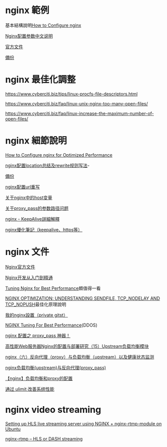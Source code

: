 # nginx 範例

基本結構說明[How to Configure nginx](https://www.linode.com/docs/web-servers/nginx/how-to-configure-nginx/)

[Nginx配置参数中文说明](http://wangying.sinaapp.com/archives/931)

[官方文件](http://www.nginx.cn/doc/)

[備份](https://www.evernote.com/shard/s54/sh/94dcad4b-3586-4fed-b964-2e1a491ded42/943f819fd8ec437ffcdbdec1a96c4f47)

# nginx 最佳化調整

https://www.cyberciti.biz/tips/linux-procfs-file-descriptors.html

https://www.cyberciti.biz/faq/linux-unix-nginx-too-many-open-files/

https://www.cyberciti.biz/faq/linux-increase-the-maximum-number-of-open-files/


# nginx 細節說明

[How to Configure nginx for Optimized Performance](https://www.linode.com/docs/web-servers/nginx/configure-nginx-for-optimized-performance)

[nginx配置location总结及rewrite规则写法](http://seanlook.com/2015/05/17/nginx-location-rewrite/)-

[備份](https://www.evernote.com/shard/s54/sh/dd230107-6094-41f5-871e-e140b81e3f8c/ebd801cedefa6121ae22882dd484d74b)

[nginx配置url重写](https://xuexb.com/post/nginx-url-rewrite.html)

[关于nginx中的host变量](https://rocfang.gitbooks.io/dev-notes/content/guan_yu_nginx_zhong_de_host_bian_liang.html)

[关于proxy_pass的参数路径问题](https://rocfang.gitbooks.io/dev-notes/content/guan_yu_proxy_pass_de_can_shu_lu_jing_wen_ti.html)


[nginx - KeepAlive詳細解釋](https://read01.com/zh-tw/yjNP7B.html#.Wg-Da7D1XOQ)

[nginx優化筆記（keepalive、https等）](http://www.itread01.com/content/1509519844.html)

# nginx 文件

[Nginx官方文件](http://nginx.org/cn/docs/)

[Nginx开发从入门到精通](http://tengine.taobao.org/book/index.html)


[Tuning Nginx for Best Performance](http://dak1n1.com/blog/12-nginx-performance-tuning/)頗值得一看

[NGINX OPTIMIZATION: UNDERSTANDING SENDFILE, TCP_NODELAY AND TCP_NOPUSH](https://t37.net/nginx-optimization-understanding-sendfile-tcp_nodelay-and-tcp_nopush.html)最佳化原理說明

[我的nginx設置（private gitst）](https://gist.github.com/HFYEH/914827ce9c31710b5853fa322b7bc08c)

[NGINX Tuning For Best Performance](https://github.com/denji/nginx-tuning)(DDOS)

[nginx 配置之 proxy_pass 神器！](https://www.web-tinker.com/article/21202.html)

[高性能Web服务器Nginx的配置与部署研究（15）Upstream负载均衡模块](http://blog.csdn.net/poechant/article/details/7256184)

[nginx（六）反向代理（proxy）与负载均衡（upstream）以及健康状态监测](http://tz666.blog.51cto.com/10990100/1750087)

[nginx负载均衡(upstream)与反向代理(proxy_pass)](http://nilread.applinzi.com/?p=108)

[【nginx】负载均衡和proxy的配置](http://www.cnblogs.com/chenpingzhao/p/4991591.html)

[通过 ulimit 改善系统性能](https://www.ibm.com/developerworks/cn/linux/l-cn-ulimit/)


# nginx video streaming

[Setting up HLS live streaming server using NGINX + nginx-rtmp-module on Ubuntu](https://docs.peer5.com/guides/setting-up-hls-live-streaming-server-using-nginx/)

[nginx-rtmp – HLS or DASH streaming](https://helping-squad.com/nginx-rtmp-hls-or-dash-streaming/)